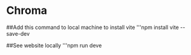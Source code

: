 # Chroma

##Add this command to local machine to install vite 
'''npm install vite --save-dev

##See website locally
'''npm run deve
